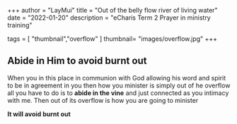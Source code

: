 +++
author = "LayMui"
title = "Out of the belly flow river of living water"
date = "2022-01-20"
description = "eCharis Term 2 Prayer in ministry training"

tags = [
    "thumbnail","overflow"
]
thumbnail= "images/overflow.jpg"
+++

## Abide in Him to avoid burnt out

When you in this place in communion with God 
allowing his word and spirit to be in agreement in you
then how you minister is simply out of he overflow
all you have to do is to **abide in the vine**
and just connected as you intimacy with me. 
Then out of its overflow is how you are going to minister

**It will avoid burnt out**